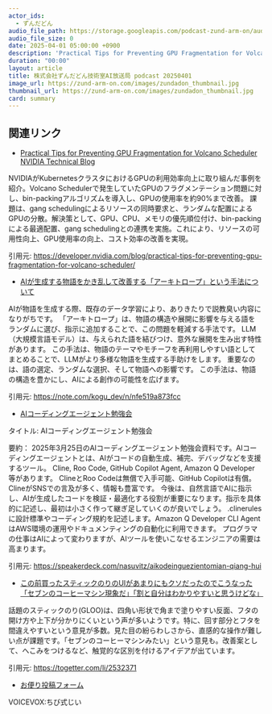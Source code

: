 ```yaml
---
actor_ids:
  - ずんだどん
audio_file_path: https://storage.googleapis.com/podcast-zund-arm-on/audio/株式会社ずんだどん技術室AI放送局_podcast_20250401.mp3
audio_file_size: 0
date: 2025-04-01 05:00:00 +0900
description: 'Practical Tips for Preventing GPU Fragmentation for Volcano Scheduler  NVIDIA Technical Blog、AIが生成する物語をかき乱して改善する「アーキトロープ」という手法について、AIコーディングエージェント勉強会、この前買ったスティックのりのUIがあまりにもクソだったのでこうなった「セブンのコーヒーマシン現象だ」「割と自分はわかりやすいと思うけどな」'
duration: "00:00"
layout: article
title: 株式会社ずんだどん技術室AI放送局 podcast 20250401
image_url: https://zund-arm-on.com/images/zundadon_thumbnail.jpg
thumbnail_url: https://zund-arm-on.com/images/zundadon_thumbnail.jpg
card: summary
---
```


## 関連リンク


- [Practical Tips for Preventing GPU Fragmentation for Volcano Scheduler  NVIDIA Technical Blog](https://developer.nvidia.com/blog/practical-tips-for-preventing-gpu-fragmentation-for-volcano-scheduler/)  


NVIDIAがKubernetesクラスタにおけるGPUの利用効率向上に取り組んだ事例を紹介。Volcano Schedulerで発生していたGPUのフラグメンテーション問題に対し、bin-packingアルゴリズムを導入し、GPUの使用率を約90%まで改善。
課題は、gang schedulingによるリソースの同時要求と、ランダムな配置によるGPUの分散。解決策として、GPU、CPU、メモリの優先順位付け、bin-packingによる最適配置、gang schedulingとの連携を実施。これにより、リソースの可用性向上、GPU使用率の向上、コスト効率の改善を実現。


引用元: https://developer.nvidia.com/blog/practical-tips-for-preventing-gpu-fragmentation-for-volcano-scheduler/


- [AIが生成する物語をかき乱して改善する「アーキトロープ」という手法について](https://note.com/kogu_dev/n/nfe519a873fcc)  


AIが物語を生成する際、既存のデータ学習により、ありきたりで説教臭い内容になりがちです。
「アーキトロープ」は、物語の構造や展開に影響を与える語をランダムに選び、指示に追加することで、この問題を軽減する手法です。
LLM（大規模言語モデル）は、与えられた語を結びつけ、意外な展開を生み出す特性があります。
この手法は、物語のテーマやモチーフを再利用しやすい語としてまとめることで、LLMがより多様な物語を生成する手助けをします。
重要なのは、語の選定、ランダムな選択、そして物語への影響です。
この手法は、物語の構造を豊かにし、AIによる創作の可能性を広げます。


引用元: https://note.com/kogu_dev/n/nfe519a873fcc


- [AIコーディングエージェント勉強会](https://speakerdeck.com/nasuvitz/aikodeinguezientomian-qiang-hui)  

タイトル: AIコーディングエージェント勉強会

要約：
2025年3月25日のAIコーディングエージェント勉強会資料です。AIコーディングエージェントとは、AIがコードの自動生成、補完、デバッグなどを支援するツール。 Cline, Roo Code, GitHub Copilot Agent, Amazon Q Developer 等があります。 ClineとRoo Codeは無償で入手可能、GitHub Copilotは有償。 ClineがSNSでの言及が多く、情報も豊富です。
今後は、自然言語でAIに指示し、AIが生成したコードを検証・最適化する役割が重要になります。指示を具体的に記述し、最初は小さく作って継ぎ足していくのが良いでしょう。 .clinerulesに設計標準やコーディング規約を記述します。Amazon Q Developer CLI AgentはAWS環境の運用やドキュメンティングの自動化に利用できます。
プログラマの仕事はAIによって変わりますが、AIツールを使いこなせるエンジニアの需要は高まります。


引用元: https://speakerdeck.com/nasuvitz/aikodeinguezientomian-qiang-hui


- [この前買ったスティックのりのUIがあまりにもクソだったのでこうなった「セブンのコーヒーマシン現象だ」「割と自分はわかりやすいと思うけどな」](https://togetter.com/li/2532371)  


話題のスティックのり(GLOO)は、四角い形状で角まで塗りやすい反面、フタの開け方や上下が分かりにくいという声が多いようです。特に、回す部分とフタを間違えやすいという意見が多数。見た目の紛らわしさから、直感的な操作が難しい点が課題です。「セブンのコーヒーマシンみたい」という意見も。改善案として、へこみをつけるなど、触覚的な区別を付けるアイデアが出ています。


引用元: https://togetter.com/li/2532371



- [お便り投稿フォーム](https://forms.gle/ffg4JTfqdiqK62qf9)

VOICEVOX:ちび式じい 
